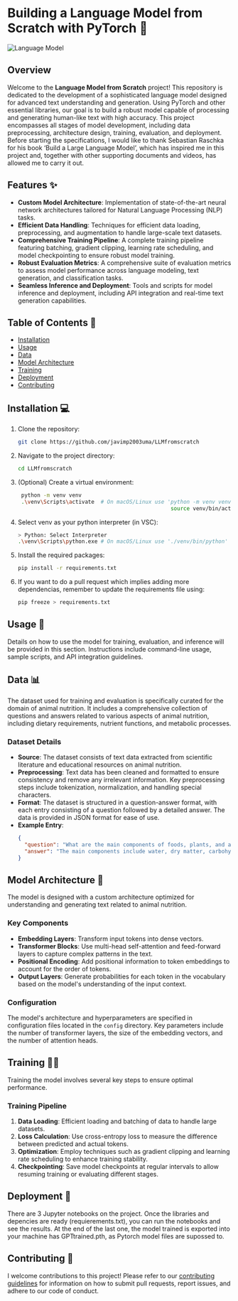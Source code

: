# Building a Language Model from Scratch with PyTorch 🚀

![Language Model](https://c6140bba-5c2d-4e7d-a82a-e7f61c4f4b4e.s3.ap-southeast-2.amazonaws.com/blog/7/AI+Brain.jpeg)

## Overview

Welcome to the **Language Model from Scratch** project! This repository is dedicated to the development of a sophisticated language model designed for advanced text understanding and generation. Using PyTorch and other essential libraries, our goal is to build a robust model capable of processing and generating human-like text with high accuracy. This project encompasses all stages of model development, including data preprocessing, architecture design, training, evaluation, and deployment. Before starting the specifications, I would like to thank Sebastian Raschka for his book ‘Build a Large Language Model’, which has inspired me in this project and, together with other supporting documents and videos, has allowed me to carry it out.

## Features ✨

- **Custom Model Architecture**: Implementation of state-of-the-art neural network architectures tailored for Natural Language Processing (NLP) tasks.
- **Efficient Data Handling**: Techniques for efficient data loading, preprocessing, and augmentation to handle large-scale text datasets.
- **Comprehensive Training Pipeline**: A complete training pipeline featuring batching, gradient clipping, learning rate scheduling, and model checkpointing to ensure robust model training.
- **Robust Evaluation Metrics**: A comprehensive suite of evaluation metrics to assess model performance across language modeling, text generation, and classification tasks.
- **Seamless Inference and Deployment**: Tools and scripts for model inference and deployment, including API integration and real-time text generation capabilities.

## Table of Contents 📑

- [Installation](#installation)
- [Usage](#usage)
- [Data](#data)
- [Model Architecture](#model-architecture)
- [Training](#training)
- [Deployment](#deployment)
- [Contributing](#contributing)

## Installation 💻

1. Clone the repository:
   
    ```sh
    git clone https://github.com/javimp2003uma/LLMfromscratch
    ```
3. Navigate to the project directory:
   
    ```sh
    cd LLMfromscratch
    ```
6. (Optional) Create a virtual environment:

   ```sh
    python -m venv venv
    .\venv\Scripts\activate  # On macOS/Linux use 'python -m venv venv
                                                   source venv/bin/activate'
    ```

5. Select venv as your python interpreter (in VSC):
   
    ```sh
    > Python: Select Interpreter
    .\venv\Scripts\python.exe # On macOS/Linux use './venv/bin/python'
    ```
8. Install the required packages:
   
    ```sh
    pip install -r requirements.txt
    ```

7. If you want to do a pull request which implies adding more dependencias, remember to update the requirements file using:
   
    ```sh
    pip freeze > requirements.txt
    ```

## Usage 📜

Details on how to use the model for training, evaluation, and inference will be provided in this section. Instructions include command-line usage, sample scripts, and API integration guidelines.

## Data 📊

The dataset used for training and evaluation is specifically curated for the domain of animal nutrition. It includes a comprehensive collection of questions and answers related to various aspects of animal nutrition, including dietary requirements, nutrient functions, and metabolic processes.

### Dataset Details

- **Source**: The dataset consists of text data extracted from scientific literature and educational resources on animal nutrition.
- **Preprocessing**: Text data has been cleaned and formatted to ensure consistency and remove any irrelevant information. Key preprocessing steps include tokenization, normalization, and handling special characters.
- **Format**: The dataset is structured in a question-answer format, with each entry consisting of a question followed by a detailed answer. The data is provided in JSON format for ease of use.
- **Example Entry**:
    ```json
    {
      "question": "What are the main components of foods, plants, and animals?",
      "answer": "The main components include water, dry matter, carbohydrates, lipids, proteins, nucleic acids, organic acids, vitamins, and minerals."
    }
    ```

## Model Architecture 🧠

The model is designed with a custom architecture optimized for understanding and generating text related to animal nutrition. 

### Key Components

- **Embedding Layers**: Transform input tokens into dense vectors.
- **Transformer Blocks**: Use multi-head self-attention and feed-forward layers to capture complex patterns in the text.
- **Positional Encoding**: Add positional information to token embeddings to account for the order of tokens.
- **Output Layers**: Generate probabilities for each token in the vocabulary based on the model's understanding of the input context.

### Configuration

The model's architecture and hyperparameters are specified in configuration files located in the `config` directory. Key parameters include the number of transformer layers, the size of the embedding vectors, and the number of attention heads.

## Training 🏋️‍♀️

Training the model involves several key steps to ensure optimal performance.

### Training Pipeline

1. **Data Loading**: Efficient loading and batching of data to handle large datasets.
2. **Loss Calculation**: Use cross-entropy loss to measure the difference between predicted and actual tokens.
3. **Optimization**: Employ techniques such as gradient clipping and learning rate scheduling to enhance training stability.
4. **Checkpointing**: Save model checkpoints at regular intervals to allow resuming training or evaluating different stages.

## Deployment 🚀

There are 3 Jupyter notebooks on the project. Once the libraries and depencies are ready (requierements.txt), you can run the notebooks and see the results. At the end of the last one, the model trained is exported into your machine has GPTtrained.pth, as Pytorch model files are supossed to.

## Contributing 🤝

I welcome contributions to this project! Please refer to our [contributing guidelines](CONTRIBUTING.md) for information on how to submit pull requests, report issues, and adhere to our code of conduct.
